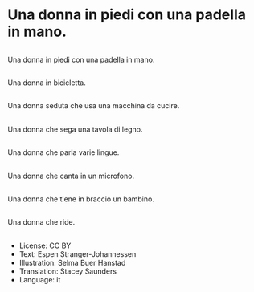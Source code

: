 # Una donna in piedi con una padella in mano.

##
Una donna in piedi con una padella in mano.

##
Una donna in bicicletta.

##
Una donna seduta che usa una macchina da cucire.

##
Una donna che sega una tavola di legno.

##
Una donna che parla varie lingue.

##
Una donna che canta in un microfono.

##
Una donna che tiene in braccio un bambino.

##
Una donna che ride.

##
* License: CC BY
* Text: Espen Stranger-Johannessen
* Illustration: Selma Buer Hanstad
* Translation: Stacey Saunders
* Language: it
